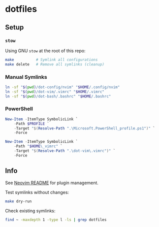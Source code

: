 # dotfiles

## Setup
### `stow`
Using GNU `stow` at the root of this repo:
```bash
make          # Symlink all configurations
make delete   # Remove all symlinks (cleanup)
```

### Manual Symlinks
```bash
ln -sf "$(pwd)/dot-config/nvim" "$HOME/.config/nvim"
ln -sf "$(pwd)/dot-vim/.vimrc" "$HOME/.vimrc"
ln -sf "$(pwd)/dot-bash/.bashrc" "$HOME/.bashrc"
```

### PowerShell
```powershell
New-Item -ItemType SymbolicLink `
    -Path $PROFILE `
    -Target "$(Resolve-Path ".\Microsoft.PowerShell_profile.ps1")" `
    -Force

New-Item -ItemType SymbolicLink `
    -Path "$HOME\_vimrc" `
    -Target "$(Resolve-Path ".\dot-vim\.vimrc")" `
    -Force
```

## Info
See [Neovim README](./dot-config/nvim/README.md) for plugin management.

Test symlinks without changes:
```bash
make dry-run
```

Check existing symlinks:
```bash
find ~ -maxdepth 1 -type l -ls | grep dotfiles
```
